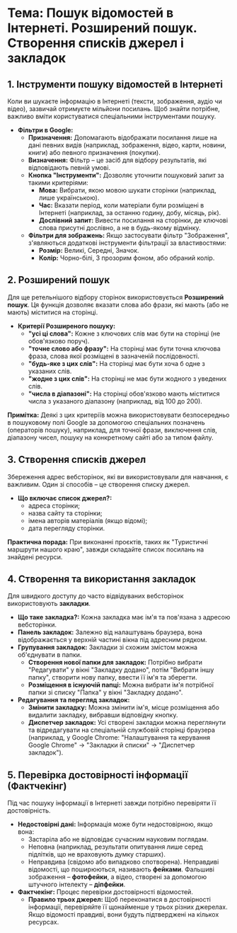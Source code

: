 # Тема: Пошук відомостей в Інтернеті. Розширений пошук. Створення списків джерел і закладок

## 1. Інструменти пошуку відомостей в Інтернеті
Коли ви шукаєте інформацію в Інтернеті (тексти, зображення, аудіо чи відео), зазвичай отримуєте мільйони посилань. Щоб знайти потрібне, важливо вміти користуватися спеціальними інструментами пошуку.

- **Фільтри в Google:**
    - **Призначення:** Допомагають відображати посилання лише на дані певних видів (наприклад, зображення, відео, карти, новини, книги) або певного призначення (покупки).
    - **Визначення:** Фільтр – це засіб для відбору результатів, які відповідають певній умові.
    - **Кнопка "Інструменти":** Дозволяє уточнити пошуковий запит за такими критеріями:
        - **Мова:** Вибрати, якою мовою шукати сторінки (наприклад, лише українською).
        - **Час:** Вказати період, коли матеріали були розміщені в Інтернеті (наприклад, за останню годину, добу, місяць, рік).
        - **Дослівний запит:** Вивести посилання на сторінки, де ключові слова присутні дослівно, а не в будь-якому відмінку.
    - **Фільтри для зображень:** Якщо застосувати фільтр "Зображення", з'являються додаткові інструменти фільтрації за властивостями:
        - **Розмір:** Великі, Середні, Значок.
        - **Колір:** Чорно-білі, З прозорим фоном, або обраний колір.

## 2. Розширений пошук
Для ще ретельнішого відбору сторінок використовується **Розширений пошук**. Ця функція дозволяє вказати слова або фрази, які мають (або не мають) міститися на сторінці.

- **Критерії Розширеного пошуку:**
    - **"усі ці слова":** Кожне з ключових слів має бути на сторінці (не обов'язково поруч).
    - **"точне слово або фразу":** На сторінці має бути точна ключова фраза, слова якої розміщені в зазначеній послідовності.
    - **"будь-яке з цих слів":** На сторінці має бути хоча б одне з указаних слів.
    - **"жодне з цих слів":** На сторінці не має бути жодного з уведених слів.
    - **"числа в діапазоні":** На сторінці обов'язково мають міститися числа з указаного діапазону (наприклад, від 100 до 200).

**Примітка:** Деякі з цих критеріїв можна використовувати безпосередньо в пошуковому полі Google за допомогою спеціальних позначень (операторів пошуку), наприклад, для точної фрази, виключення слів, діапазону чисел, пошуку на конкретному сайті або за типом файлу.

## 3. Створення списків джерел
Збереження адрес вебсторінок, які ви використовували для навчання, є важливим. Один зі способів – це створення списку джерел.

- **Що включає список джерел?:**
    - адреса сторінки;
    - назва сайту та сторінки;
    - імена авторів матеріалів (якщо відомі);
    - дата перегляду сторінки.

**Практична порада:** При виконанні проєктів, таких як "Туристичні маршрути нашого краю", завжди складайте список посилань на знайдені ресурси.

## 4. Створення та використання закладок
Для швидкого доступу до часто відвідуваних вебсторінок використовують **закладки**.

- **Що таке закладка?:** Кожна закладка має ім'я та пов'язана з адресою вебсторінки.
- **Панель закладок:** Залежно від налаштувань браузера, вона відображається у верхній частині вікна під адресним рядком.
- **Групування закладок:** Закладки зі схожим змістом можна об'єднувати в папки.
    - **Створення нової папки для закладок:** Потрібно вибрати "Редагувати" у вікні "Закладку додано", потім "Вибрати іншу папку", створити нову папку, ввести її ім'я та зберегти.
    - **Розміщення в існуючій папці:** Можна вибрати ім'я потрібної папки зі списку "Папка" у вікні "Закладку додано".
- **Редагування та перегляд закладок:**
    - **Змінити закладку:** Можна змінити ім'я, місце розміщення або видалити закладку, вибравши відповідну кнопку.
    - **Диспетчер закладок:** Усі створені закладки можна переглянути та відредагувати на спеціальній службовій сторінці браузера (наприклад, у Google Chrome: "Налаштування та керування Google Chrome" → "Закладки й списки" → "Диспетчер закладок").

## 5. Перевірка достовірності інформації (Фактчекінг)
Під час пошуку інформації в Інтернеті завжди потрібно перевіряти її достовірність.

- **Недостовірні дані:** Інформація може бути недостовірною, якщо вона:
    - Застаріла або не відповідає сучасним науковим поглядам.
    - Неповна (наприклад, результати опитування лише серед підлітків, що не враховують думку старших).
    - Неправдива (свідомо або випадково спотворена). Неправдиві відомості, що поширюються, називають **фейками**. Фальшиві зображення – **фотофейки**, а відео, створені за допомогою штучного інтелекту – **діпфейки**.
- **Фактчекінг:** Процес перевірки достовірності відомостей.
    - **Правило трьох джерел:** Щоб переконатися в достовірності інформації, перевіряйте її щонайменше у трьох різних джерелах. Якщо відомості правдиві, вони будуть підтверджені на кількох ресурсах.
